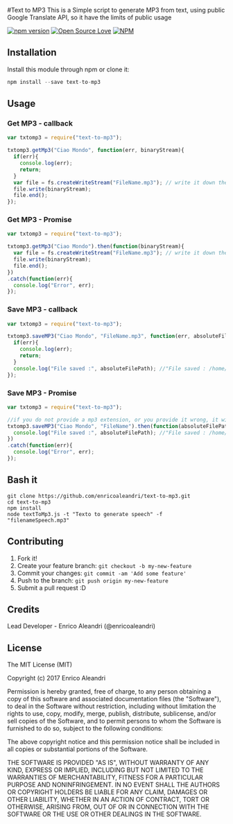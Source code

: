 #Text to MP3
This is a Simple script to generate MP3 from text, using public Google Translate API, so it have the limits of public usage 

[![npm version](https://badge.fury.io/js/text-to-mp3.svg)](https://badge.fury.io/js/text-to-mp3)
[![Open Source Love](https://badges.frapsoft.com/os/mit/mit.svg?v=102)](https://github.com/ellerbrock/open-source-badge/)
[![NPM](https://nodei.co/npm/text-to-mp3.png)](https://nodei.co/npm/text-to-mp3/)

## Installation

Install this module through npm or clone it:

```javascript
npm install --save text-to-mp3
```

## Usage

### Get MP3 - callback
```javascript
var txtomp3 = require("text-to-mp3");

txtomp3.getMp3("Ciao Mondo", function(err, binaryStream){
  if(err){
    console.log(err);
    return;
  }
  var file = fs.createWriteStream("FileName.mp3"); // write it down the file
  file.write(binaryStream);
  file.end();
});
```
### Get MP3 - Promise
```javascript
var txtomp3 = require("text-to-mp3");

txtomp3.getMp3("Ciao Mondo").then(function(binaryStream){
  var file = fs.createWriteStream("FileName.mp3"); // write it down the file
  file.write(binaryStream);
  file.end();
})
.catch(function(err){
  console.log("Error", err);
});
```


### Save MP3 - callback
```javascript
var txtomp3 = require("text-to-mp3");

txtomp3.saveMP3("Ciao Mondo", "FileName.mp3", function(err, absoluteFilePath){
  if(err){
    console.log(err);
    return;
  }
  console.log("File saved :", absoluteFilePath); //"File saved : /home/enrico/WebstormProjects/textToMp3/FileName.mp3"
});
```
### Save MP3 - Promise
```javascript
var txtomp3 = require("text-to-mp3");

//if you do not provide a mp3 extension, or you provide it wrong, it will automatically append.
txtomp3.saveMP3("Ciao Mondo", "FileName").then(function(absoluteFilePath){ 
  console.log("File saved :", absoluteFilePath); //"File saved : /home/enrico/WebstormProjects/textToMp3/FileName.mp3"
})
.catch(function(err){
  console.log("Error", err);
});
```

## Bash it


```
git clone https://github.com/enricoaleandri/text-to-mp3.git 
cd text-to-mp3
npm install
node textToMp3.js -t "Texto to generate speech" -f "filenameSpeech.mp3"
```



## Contributing
 
1. Fork it!
2. Create your feature branch: `git checkout -b my-new-feature`
3. Commit your changes: `git commit -am 'Add some feature'`
4. Push to the branch: `git push origin my-new-feature`
5. Submit a pull request :D
 
 
## Credits
 
Lead Developer - Enrico Aleandri (@enricoaleandri)
 
## License
 
The MIT License (MIT)

Copyright (c) 2017 Enrico Aleandri

Permission is hereby granted, free of charge, to any person obtaining a copy of this software and associated documentation files (the "Software"), to deal in the Software without restriction, including without limitation the rights to use, copy, modify, merge, publish, distribute, sublicense, and/or sell copies of the Software, and to permit persons to whom the Software is furnished to do so, subject to the following conditions:

The above copyright notice and this permission notice shall be included in all copies or substantial portions of the Software.

THE SOFTWARE IS PROVIDED "AS IS", WITHOUT WARRANTY OF ANY KIND, EXPRESS OR IMPLIED, INCLUDING BUT NOT LIMITED TO THE WARRANTIES OF MERCHANTABILITY, FITNESS FOR A PARTICULAR PURPOSE AND NONINFRINGEMENT. IN NO EVENT SHALL THE AUTHORS OR COPYRIGHT HOLDERS BE LIABLE FOR ANY CLAIM, DAMAGES OR OTHER LIABILITY, WHETHER IN AN ACTION OF CONTRACT, TORT OR OTHERWISE, ARISING FROM, OUT OF OR IN CONNECTION WITH THE SOFTWARE OR THE USE OR OTHER DEALINGS IN THE SOFTWARE.